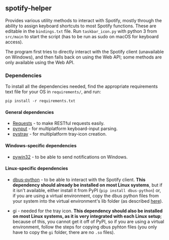 ## spotify-helper
Provides various utility methods to interact with Spotify, mostly through the ability to assign keyboard shortcuts to most Spotify functions. These are editable in the `bindings.txt` file. Run `taskbar_icon.py` with python 3 from `src/main` to start the script (has to be run as sudo on macOS for keyboard access).

The program first tries to directly interact with the Spotify client (unavailable on Windows), and then falls back on using the Web API; some methods are only available using the Web API.


### Dependencies

To install all the dependencies needed, find the appropriate requirements text file for your OS in `requirements/`, and run:

`pip install -r requirements.txt`


#### General dependencies

- [Requests](http://docs.python-requests.org/en/master/) - to make RESTful requests easily.
- [pynput](https://pythonhosted.org/pynput/) - for multiplatform keyboard-input parsing.
- [pystray](https://pypi.org/project/pystray/) - for multiplatform tray-icon creation.

#### Windows-specific dependencies

- [pywin32](https://pypi.python.org/pypi/pywin32) - to be able to send notifications on Windows.

#### Linux-specific dependencies

- [dbus-python](https://pypi.org/project/dbus-python) - to be able to interact with the Spotify client. **This dependency should already be installed on most Linux systems**, but if it isn't available, either install it from PyPI (`pip install dbus-python`) or, if you are using a virtual environment, copy the dbus python files from your system into the virtual environment's lib folder (as described [here](https://stackoverflow.com/a/23237728)).

- gi - needed for the tray icon. **This dependency should also be installed on most Linux systems, as it is very integrated with each Linux setup**; because of this, you cannot get it off of PyPI, so if you are using a virtual environment, follow the steps for copying dbus pyhton files (you only have to copy the `gi` folder, there are no `.so` files).
